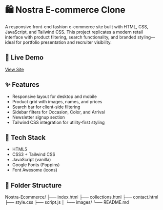# 🛍️ Nostra E-commerce Clone

A responsive front-end fashion e-commerce site built with HTML, CSS, JavaScript, and Tailwind CSS. This project replicates a modern retail interface with product filtering, search functionality, and branded styling—ideal for portfolio presentation and recruiter visibility.

## 🔗 Live Demo
[View Site](https://your-deployment-link.com)

## ✨ Features

- Responsive layout for desktop and mobile
- Product grid with images, names, and prices
- Search bar for client-side filtering
- Sidebar filters for Occasion, Color, and Arrival
- Newsletter signup section
- Tailwind CSS integration for utility-first styling

## 🧰 Tech Stack

- HTML5
- CSS3 + Tailwind CSS
- JavaScript (vanilla)
- Google Fonts (Poppins)
- Font Awesome (icons)

## 📁 Folder Structure
Nostra-Ecommerce/ 
├── index.html 
├── collections.html
├── contact.html 
├── style.css 
├── script.js 
│ └── images/ 
└── README.md

